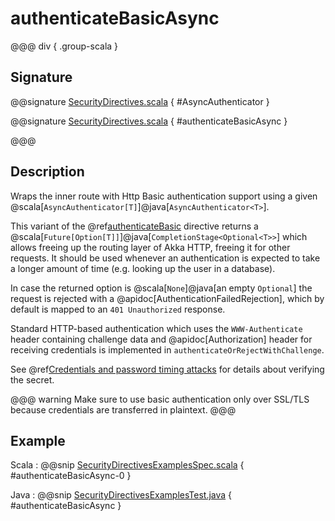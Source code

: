 # authenticateBasicAsync

@@@ div { .group-scala }
## Signature

@@signature [SecurityDirectives.scala]($akka-http$/akka-http/src/main/scala/akka/http/scaladsl/server/directives/SecurityDirectives.scala) { #AsyncAuthenticator }

@@signature [SecurityDirectives.scala]($akka-http$/akka-http/src/main/scala/akka/http/scaladsl/server/directives/SecurityDirectives.scala) { #authenticateBasicAsync }

@@@

## Description

Wraps the inner route with Http Basic authentication support using a given @scala[`AsyncAuthenticator[T]`]@java[`AsyncAuthenticator<T>`].

This variant of the @ref[authenticateBasic](authenticateBasic.md) directive returns a @scala[`Future[Option[T]]`]@java[`CompletionStage<Optional<T>>`] which allows freeing up the routing
layer of Akka HTTP, freeing it for other requests. It should be used whenever an authentication is expected to take
a longer amount of time (e.g. looking up the user in a database).

In case the returned option is @scala[`None`]@java[an empty `Optional`] the request is rejected with a @apidoc[AuthenticationFailedRejection],
which by default is mapped to an `401 Unauthorized` response.

Standard HTTP-based authentication which uses the `WWW-Authenticate` header containing challenge data and
@apidoc[Authorization] header for receiving credentials is implemented in `authenticateOrRejectWithChallenge`.

See @ref[Credentials and password timing attacks](index.md#credentials-and-timing-attacks) for details about verifying the secret.

@@@ warning
Make sure to use basic authentication only over SSL/TLS because credentials are transferred in plaintext.
@@@

## Example

Scala
:  @@snip [SecurityDirectivesExamplesSpec.scala]($test$/scala/docs/http/scaladsl/server/directives/SecurityDirectivesExamplesSpec.scala) { #authenticateBasicAsync-0 }

Java
:  @@snip [SecurityDirectivesExamplesTest.java]($test$/java/docs/http/javadsl/server/directives/SecurityDirectivesExamplesTest.java) { #authenticateBasicAsync }
